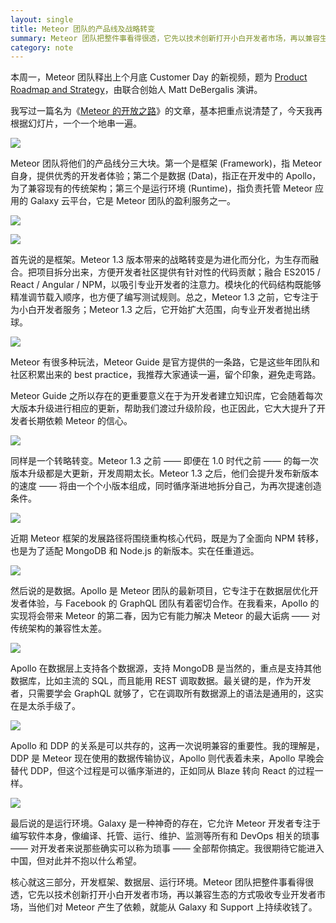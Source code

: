 ```yaml
---
layout: single
title: Meteor 团队的产品线及战略转变
summary: Meteor 团队把整件事看得很透，它先以技术创新打开小白开发者市场，再以兼容生态的方式吸收专业开发者市场，当他们对 Meteor 产生了依赖，就能从 Galaxy 和 Support 上持续收钱了。
category: note
---
```


本周一，Meteor 团队释出上个月底 Customer Day 的新视频，题为 [Product Roadmap and Strategy](https://www.youtube.com/watch?v=tPAma8RKnMc)，由联合创始人 Matt DeBergalis 演讲。

我写过一篇名为《[Meteor 的开放之路](/note/meteor-open-road.html)》的文章，基本把重点说清楚了，今天我再根据幻灯片，一个一个地串一遍。

![](http://ww3.sinaimg.cn/mw690/a1480181gw1f4ff7a8dvuj20zk0k0mxx.jpg)

Meteor 团队将他们的产品线分三大块。第一个是框架 (Framework)，指 Meteor 自身，提供优秀的开发者体验；第二个是数据 (Data)，指正在开发中的 Apollo，为了兼容现有的传统架构；第三个是运行环境 (Runtime)，指负责托管 Meteor 应用的 Galaxy 云平台，它是 Meteor 团队的盈利服务之一。

![](http://ww3.sinaimg.cn/mw690/a1480181gw1f4ff7azl8bj20zk0k0dhc.jpg)

![](http://ww2.sinaimg.cn/mw690/a1480181gw1f4ff7bv0dej20zk0k0q4v.jpg)

首先说的是框架。Meteor 1.3 版本带来的战略转变是为进化而分化，为生存而融合。把项目拆分出来，方便开发者社区提供有针对性的代码贡献；融合 ES2015 / React / Angular / NPM，以吸引专业开发者的注意力。模块化的代码结构既能够精准调节载入顺序，也方便了编写测试规则。总之，Meteor 1.3 之前，它专注于为小白开发者服务；Meteor 1.3 之后，它开始扩大范围，向专业开发者抛出绣球。

![](http://ww4.sinaimg.cn/mw690/a1480181gw1f4ff7cnnw1j20zk0k0q61.jpg)

Meteor 有很多种玩法，Meteor Guide 是官方提供的一条路，它是这些年团队和社区积累出来的 best practice，我推荐大家通读一遍，留个印象，避免走弯路。

Meteor Guide 之所以存在的更重要意义在于为开发者建立知识库，它会随着每次大版本升级进行相应的更新，帮助我们渡过升级阶段，也正因此，它大大提升了开发者长期依赖 Meteor 的信心。

![](http://ww2.sinaimg.cn/mw690/a1480181gw1f4ff7dhyjej20zk0k0myc.jpg)

同样是一个转略转变。Meteor 1.3 之前 —— 即便在 1.0 时代之前 —— 的每一次版本升级都是大更新，开发周期太长。Meteor 1.3 之后，他们会提升发布新版本的速度 —— 将由一个个小版本组成，同时循序渐进地拆分自己，为再次提速创造条件。

![](http://ww2.sinaimg.cn/mw690/a1480181gw1f4ff7ei6z0j20zk0k0jth.jpg)

近期 Meteor 框架的发展路径将围绕重构核心代码，既是为了全面向 NPM 转移，也是为了适配 MongoDB 和 Node.js 的新版本。实在任重道远。

![](http://ww4.sinaimg.cn/mw690/a1480181gw1f4ff7fqntpj20zk0k00u1.jpg)

然后说的是数据。Apollo 是 Meteor 团队的最新项目，它专注于在数据层优化开发者体验，与 Facebook 的 GraphQL 团队有着密切合作。在我看来，Apollo 的实现将会带来 Meteor 的第二春，因为它有能力解决 Meteor 的最大诟病 —— 对传统架构的兼容性太差。

![](http://ww2.sinaimg.cn/mw690/a1480181gw1f4ff7gnauvj20zk0k0q4w.jpg)

Apollo 在数据层上支持各个数据源，支持 MongoDB 是当然的，重点是支持其他数据库，比如主流的 SQL，而且能用 REST 调取数据。最关键的是，作为开发者，只需要学会 GraphQL 就够了，它在调取所有数据源上的语法是通用的，这实在是太杀手级了。

![](http://ww2.sinaimg.cn/mw690/a1480181gw1f4ff7i12xwj20zk0k0q3u.jpg)

Apollo 和 DDP 的关系是可以共存的，这再一次说明兼容的重要性。我的理解是，DDP 是 Meteor 现在使用的数据传输协议，Apollo 则代表着未来，Apollo 早晚会替代 DDP，但这个过程是可以循序渐进的，正如同从 Blaze 转向 React 的过程一样。

![](http://ww4.sinaimg.cn/mw690/a1480181gw1f4ff7sfe53j20zk0k0q45.jpg)

最后说的是运行环境。Galaxy 是一种神奇的存在，它允许 Meteor 开发者专注于编写软件本身，像编译、托管、运行、维护、监测等所有和 DevOps 相关的琐事 —— 对开发者来说那些确实可以称为琐事 —— 全部帮你搞定。我很期待它能进入中国，但对此并不抱以什么希望。

核心就这三部分，开发框架、数据层、运行环境。Meteor 团队把整件事看得很透，它先以技术创新打开小白开发者市场，再以兼容生态的方式吸收专业开发者市场，当他们对 Meteor 产生了依赖，就能从 Galaxy 和 Support 上持续收钱了。
